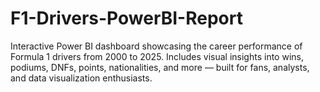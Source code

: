 # F1-Drivers-PowerBI-Report
Interactive Power BI dashboard showcasing the career performance of Formula 1 drivers from 2000 to 2025. Includes visual insights into wins, podiums, DNFs, points, nationalities, and more — built for fans, analysts, and data visualization enthusiasts.
